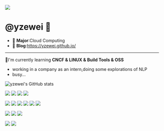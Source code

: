 
![](http://yzewei.cn:4000/get/@yzewei.readme)

<!-- - 👋 Hi, I’m @yzewei
这里目前存放一些代码托管，一些技术整理与学习笔记存档在我的博客
- 个人博客:https://yzewei.github.io/
- 开发者 -->

# @yzewei 👋
- 🏫 **Major**:Cloud Computing 
- 📜 **Blog**:https://yzewei.github.io/
---
🔬I'm currently learning **CNCF & LINUX & Build Tools & OSS**
- working in a company as an intern,doing some explorations of NLP
- busy...



![yzewei's GitHub stats](https://github-readme-stats.vercel.app/api?username=yzewei&theme=default&show_icons=true)


![](https://img.shields.io/badge/Java-blue?logo=java)
![](https://img.shields.io/badge/Python-orange?logo=python)
![](https://img.shields.io/badge/Golang-green?logo=golang)
![](https://img.shields.io/badge/Shell-black?logo=shell)

![](https://img.shields.io/badge/Docker-red)
![](https://img.shields.io/badge/Containerd-red)
![](https://img.shields.io/badge/Buildx-red)
![](https://img.shields.io/badge/Kubernetes-red)
![](https://img.shields.io/badge/CI-CD-red)
![](https://img.shields.io/badge/AI-Infra-red)



![](https://img.shields.io/badge/-HTML5-E34F26?&logo=html5&logoColor=white)
![](https://img.shields.io/badge/-CSS3-1572B6?&logo=css3)
![](https://img.shields.io/badge/-JavaScript-oringe?&logo=javascript)

<!-- ![](https://img.shields.io/badge/Steam-black?logo=steam)
![](https://img.shields.io/badge/NintendoSwitch-red?logo=) -->
![](https://img.shields.io/badge/Steam-171a21?logo=steam&logoColor=ffffff)
![](https://img.shields.io/badge/-Nintendo%20Switch-e60012?logo=nintendo%20switch&logoColor=ffffff)


<!---
yzewei/yzewei is a ✨ special ✨ repository because its `README.md` (this file) appears on your GitHub profile.
You can click the Preview link to take a look at your changes.
--->
